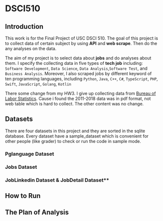 # DSCI510

## Introduction
This work is for the Final Project of USC DSCI 510. The goal of this project is to collect data of certain subject by using **API** and **web scrape**. Then do the any analyses on the data.

The aim of my project is to select data about **jobs** and do analyses about them. I specify the collecting data in five types of **tech job** including:
``Software Development``, ``Data Science``, ``Data Analysis``,``Software Test``, and ``Business Analysis``. Moreover, I also scraped jobs by different keyword of ten programming languages, including ``Python``, ``Java``, ``C++``, ``C#``, ``TypeScript``, ``PHP``, ``Swift``, ``JavaScript``, ``Golang``, ``Kotlin``


There some change from my HW3. I give up collecting data from [Bureau of Labor Statistics](https://www.bls.gov/ces/data/employment-and-earnings). Cause i found the 2011-2018 data was in pdf format, not web table which is hard to collect. The other content was no change.

## Datasets
There are four datasets in this project and they are sorted in the sqlite database. Every dataset have a sample_dataset which is convenient for other people (like grader) to check or run the code in sample mode.

### Pglanguage Dataset

### Jobs Dataset

### JobLinkedin Dataset & JobDetail Dataset**


## How to Run



## The Plan of Analysis